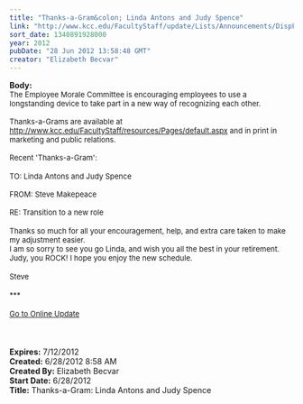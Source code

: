 ```yaml
---
title: "Thanks-a-Gram&colon; Linda Antons and Judy Spence"
link: "http://www.kcc.edu/FacultyStaff/update/Lists/Announcements/DispForm.aspx?ID=750"
sort_date: 1340891928000
year: 2012
pubDate: "28 Jun 2012 13:58:48 GMT"
creator: "Elizabeth Becvar"
---
```


<div><b>Body:</b> <div class="ExternalClass2BE33CADFEAE49BDB61AB1DA4FA055A3">
<div><font size="2">The Employee Morale Committee is encouraging employees to use a longstanding device to take part in a new way of recognizing each other. <br /> <br />Thanks-a-Grams are available at </font><a href="/FacultyStaff/resources/Pages/default.aspx"><font size="2">http://www.kcc.edu/FacultyStaff/resources/Pages/default.aspx</font></a><font size="2"> and in print in marketing and public relations. <br /> <br />Recent 'Thanks-a-Gram':</font></div>
<div><font size="2"></font> </div>
<div><font size="2">TO: Linda Antons and Judy Spence</font></div>
<div><font size="2"> </div></font>
<div><font size="2">FROM: Steve Makepeace</font></div><font size="2">
<div><br />RE: Transition to a new role</div>
<div></font> </div>
<div><font size="2">Thanks so much for all your encouragement, help, and extra care taken to make my adjustment easier.<br />I am so sorry to see you go Linda, and wish you all the best in your retirement.<br /></font></div>
<div><font size="2">Judy, you ROCK! I hope you enjoy the new schedule.</font></div>
<div><font size="2"></font> </div>
<div><font size="2">Steve</font></div>
<div><font size="2"></font> </div>
<div><font size="2">***</font></div>
<div><font size="2"></font> </div>
<div><font size="2"><a href="/FacultyStaff/update/Pages/dailyupdate.aspx">Go to Online Update</a></font><font size="2"></font></div>
<div><font size="2"></font> </div>
<div><br /> </div></div></div>
<div><b>Expires:</b> 7/12/2012</div>
<div><b>Created:</b> 6/28/2012 8:58 AM</div>
<div><b>Created By:</b> Elizabeth Becvar</div>
<div><b>Start Date:</b> 6/28/2012</div>
<div><b>Title:</b> Thanks-a-Gram: Linda Antons and Judy Spence</div>
